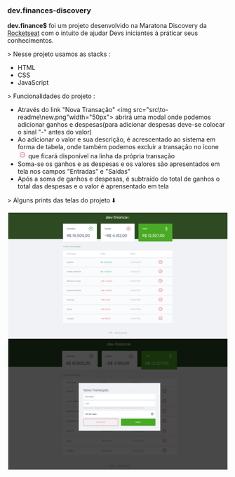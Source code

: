 ### dev.finances-discovery

__dev.finance$__ foi um projeto desenvolvido na Maratona Discovery da [Rocketseat](https://rocketseat.com.br/) com o intuito de ajudar Devs iniciantes à práticar seus conhecimentos.

\> Nesse projeto usamos as stacks : 
* HTML
* CSS
* JavaScript

\> Funcionalidades do projeto :
* Através do link "Nova Transação" <img src="src\to-readme\new.png"width="50px"> abrirá uma modal onde podemos adicionar ganhos e despesas\(para adicionar despesas deve-se colocar o sinal "-" antes do valor)
* Ao adicionar o valor e sua descrição, é acrescentado ao sistema em forma de tabela, onde também podemos excluir a transação no ícone <img src="src\to-readme\excluir.png" width="20px"> que ficará disponível na linha da própria transação
* Soma-se os ganhos e as despesas e os valores são apresentados em tela nos campos "Entradas" e "Saídas"
* Após a soma de ganhos e despesas, é subtraído do total de ganhos o total das despesas e o valor é aprensentado em tela

\> Alguns prints das telas do projeto ⬇️
<p align="center">
    <img src="src\to-readme\1.png" width="500px" >
    <img src="src\to-readme\2.png" width="500px" >
</p>
